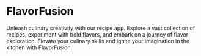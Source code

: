 # FlavorFusion
Unleash culinary creativity with our recipe app. Explore a vast collection of recipes, experiment with bold flavors, and embark on a journey of flavor exploration. Elevate your culinary skills and ignite your imagination in the kitchen with FlavorFusion.

